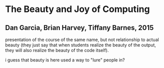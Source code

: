 # The Beauty and Joy of Computing
## Dan Garcia, Brian Harvey, Tiffany Barnes, 2015

presentation of the course of the same name, but not relationship to actual beauty (they just say that when students realize the beauty of the output, they will also realize the beauty of the code itself).

i guess that beauty is here used a way to "lure" people in?